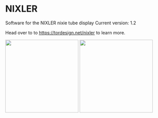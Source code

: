 # NIXLER
Software for the NIXLER nixie tube display
Current version: 1.2

Head over to to https://tordesign.net/nixler to learn more.

<img src="https://tordesign.net/wp-content/uploads/2020/03/NIXLER_website_header.jpg"  height="230"/> <img src="https://tordesign.net/wp-content/uploads/2020/02/NIXLER_pcbway2.jpg"  height="230"/>


